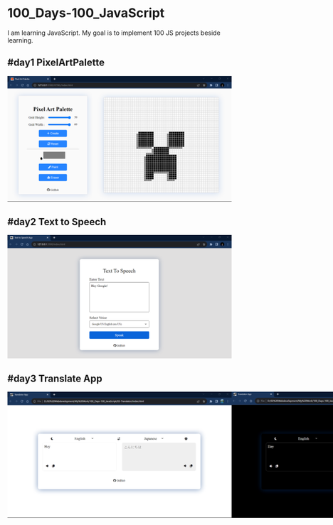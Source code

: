 # 100_Days-100_JavaScript
I am learning JavaScript. My goal is to implement 100 JS projects beside learning.

## #day1 PixelArtPalette
<img   src = "https://github.com/alfaArghya/100_Days-100_JavaScript/blob/main/01-PixelArtPalette/img/PageDemo.png">

## #day2 Text to Speech
<img   src = "https://github.com/alfaArghya/100_Days-100_JavaScript/blob/main/02-TextToSpeech/img/PageDemo.png">

## #day3 Translate App
<div style = "display:flex;">
<img   src = "https://github.com/alfaArghya/100_Days-100_JavaScript/blob/main/03-Translator/img/DemoLightImg.png">
<img   src = "https://github.com/alfaArghya/100_Days-100_JavaScript/blob/main/03-Translator/img/DemoDarkImg.png">
</div>

